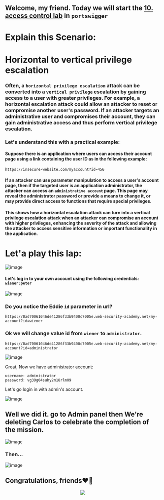 ## Welcome, my friend. Today we will start the [10. access control lab](https://portswigger.net/web-security/access-control/lab-user-id-controlled-by-request-parameter-with-password-disclosure) in ```portswigger```

# Explain this Scenario:


# Horizontal to vertical privilege escalation


### Often, a ```horizontal privilege escalation``` attack can be converted into a ```vertical privilege``` escalation by gaining access to a user with greater privileges. For example, a horizontal escalation attack could allow an attacker to reset or compromise another user's password. If an attacker targets an administrative user and compromises their account, they can gain administrative access and thus perform vertical privilege escalation.

### Let's understand this with a practical example:

#### Suppose there is an application where users can access their account page using a link containing the user ID as in the following example:

```https://insecure-website.com/myaccount?id=456```

#### If an attacker can use parameter manipulation to access a user's account page, then if the targeted user is an application administrator, the attacker can access an ```administrative account``` page. This page may reveal the administrator password or provide a means to change it, or may provide direct access to functions that require special privileges.

#### This shows how a horizontal escalation attack can turn into a vertical privilege escalation attack when an attacker can compromise an account with higher privileges, enhancing the severity of the attack and allowing the attacker to access sensitive information or important functionality in the application.


# Let'a play this lap:

![image](https://github.com/user-attachments/assets/0e0cf155-bc3e-4d6b-ab03-73fa851920ad)

#### Let's log in to your own account using the following credentials: ```wiener:peter```


![image](https://github.com/user-attachments/assets/d2005fea-f1b8-4ed9-be8c-f9672a2634b8)


### Do you notice the Eddie ```id``` parameter in url? 

```https://0ad70061046de41286f33b9400c7005e.web-security-academy.net/my-account?id=wiener```

### Ok we will change value id from ```wiener``` to ```administrator```.

```
https://0ad70061046de41286f33b9400c7005e.web-security-academy.net/my-account?id=administrator
```

![image](https://github.com/user-attachments/assets/3840faa6-93a8-4814-9810-61ade5809596)

Great, Now we have administrator account:

```
username: administrator
password: vg39g04suhy2m18rlm09
```


Let's go login in with admin's account.

![image](https://github.com/user-attachments/assets/9a8246a7-70a5-4508-9090-33621bb27a84)


## Well we did it. go to Admin panel then We're deleting Carlos to celebrate the completion of the mission.


![image](https://github.com/user-attachments/assets/b28924a5-2df6-46cc-a64f-33c80f533e24)

### Then...

![image](https://github.com/user-attachments/assets/5fa03996-3a93-48f8-8c40-5601fb3bdc2e)

## Congratulations, friends❤️‍🔥


<p align="center">
<img src="https://github.com/user-attachments/assets/75f3e22a-1935-4312-a7dc-b799fa063ec7" >
</p>






